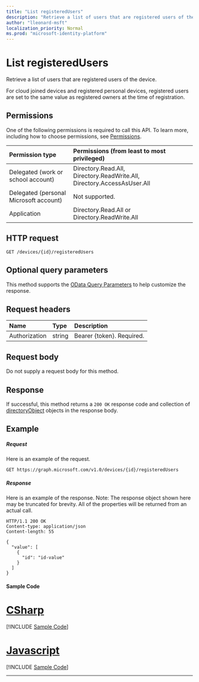 ```yaml
---
title: "List registeredUsers"
description: "Retrieve a list of users that are registered users of the device."
author: "lleonard-msft"
localization_priority: Normal
ms.prod: "microsoft-identity-platform"
---
```


# List registeredUsers

Retrieve a list of users that are registered users of the device.

For cloud joined devices and registered personal devices, registered users are set to the same value as registered owners at the time of registration.

## Permissions
One of the following permissions is required to call this API. To learn more, including how to choose permissions, see [Permissions](/graph/permissions-reference).


|Permission type      | Permissions (from least to most privileged)              |
|:--------------------|:---------------------------------------------------------|
|Delegated (work or school account) | Directory.Read.All, Directory.ReadWrite.All, Directory.AccessAsUser.All    |
|Delegated (personal Microsoft account) | Not supported.    |
|Application | Directory.Read.All or Directory.ReadWrite.All |

## HTTP request
<!-- { "blockType": "ignored" } -->
```http
GET /devices/{id}/registeredUsers
```
## Optional query parameters
This method supports the [OData Query Parameters](https://developer.microsoft.com/graph/docs/concepts/query_parameters) to help customize the response.
## Request headers
| Name       | Type | Description|
|:-----------|:------|:----------|
| Authorization  | string  | Bearer {token}. Required. |

## Request body
Do not supply a request body for this method.

## Response

If successful, this method returns a `200 OK` response code and collection of [directoryObject](../resources/directoryobject.md) objects in the response body.
## Example
##### Request
Here is an example of the request.
<!-- {
  "blockType": "request",
  "name": "get_registeredusers"
}-->
```http
GET https://graph.microsoft.com/v1.0/devices/{id}/registeredUsers
```
##### Response
Here is an example of the response. Note: The response object shown here may be truncated for brevity. All of the properties will be returned from an actual call.
<!-- {
  "blockType": "response",
  "truncated": true,
  "@odata.type": "microsoft.graph.directoryObject",
  "isCollection": true
} -->
```http
HTTP/1.1 200 OK
Content-type: application/json
Content-length: 55

{
  "value": [
    {
      "id": "id-value"
    }
  ]
}
```
#### Sample Code
# [CSharp](#tab/CSharp)
[!INCLUDE [Sample Code]( ../includes/get_registeredusers-C#-snippets.md)]

# [Javascript](#tab/Javascript)
[!INCLUDE [Sample Code]( ../includes/get_registeredusers-Javascript-snippets.md)]

---


<!-- uuid: 8fcb5dbc-d5aa-4681-8e31-b001d5168d79
2015-10-25 14:57:30 UTC -->
<!-- {
  "type": "#page.annotation",
  "description": "List registeredUsers",
  "keywords": "",
  "section": "documentation",
  "tocPath": ""
}-->
